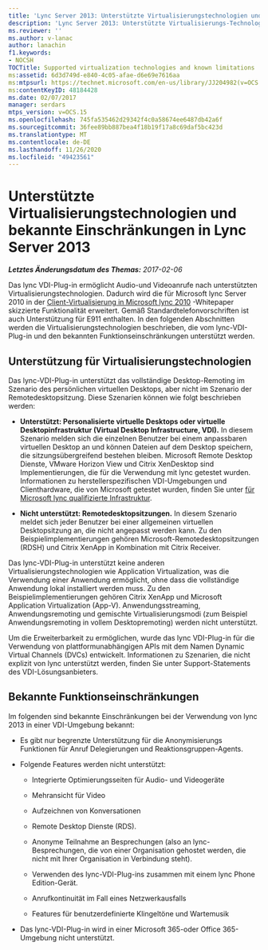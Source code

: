 ```yaml
---
title: 'Lync Server 2013: Unterstützte Virtualisierungstechnologien und bekannte Einschränkungen'
description: 'Lync Server 2013: Unterstützte Virtualisierungs-Technologien und bekannte Einschränkungen.'
ms.reviewer: ''
ms.author: v-lanac
author: lanachin
f1.keywords:
- NOCSH
TOCTitle: Supported virtualization technologies and known limitations
ms:assetid: 6d3d749d-e840-4c05-afae-d6e69e7616aa
ms:mtpsurl: https://technet.microsoft.com/en-us/library/JJ204982(v=OCS.15)
ms:contentKeyID: 48184428
ms.date: 02/07/2017
manager: serdars
mtps_version: v=OCS.15
ms.openlocfilehash: 745fa535462d29342f4c0a58674ee6487db42a6f
ms.sourcegitcommit: 36fee89bb887bea4f18b19f17a8c69daf5bc423d
ms.translationtype: MT
ms.contentlocale: de-DE
ms.lasthandoff: 11/26/2020
ms.locfileid: "49423561"
---
```

# <a name="supported-virtualization-technologies-and-known-limitations-in-lync-server-2013"></a>Unterstützte Virtualisierungstechnologien und bekannte Einschränkungen in Lync Server 2013

<div data-xmlns="http://www.w3.org/1999/xhtml">

<div class="topic" data-xmlns="http://www.w3.org/1999/xhtml" data-msxsl="urn:schemas-microsoft-com:xslt" data-cs="https://msdn.microsoft.com/">

<div data-asp="https://msdn2.microsoft.com/asp">



</div>

<div id="mainSection">

<div id="mainBody">

<span> </span>

_**Letztes Änderungsdatum des Themas:** 2017-02-06_

Das lync VDI-Plug-in ermöglicht Audio-und Videoanrufe nach unterstützten Virtualisierungstechnologien. Dadurch wird die für Microsoft lync Server 2010 in der [Client-Virtualisierung in Microsoft lync 2010](https://go.microsoft.com/fwlink/?linkid=330447) -Whitepaper skizzierte Funktionalität erweitert. Gemäß Standardtelefonvorschriften ist auch Unterstützung für E911 enthalten. In den folgenden Abschnitten werden die Virtualisierungstechnologien beschrieben, die vom lync-VDI-Plug-in und den bekannten Funktionseinschränkungen unterstützt werden.

<div>

## <a name="support-for-virtualization-technologies"></a>Unterstützung für Virtualisierungstechnologien

Das lync-VDI-Plug-in unterstützt das vollständige Desktop-Remoting im Szenario des persönlichen virtuellen Desktops, aber nicht im Szenario der Remotedesktopsitzung. Diese Szenarien können wie folgt beschrieben werden:

  - **Unterstützt: Personalisierte virtuelle Desktops oder virtuelle Desktopinfrastruktur (Virtual Desktop Infrastructure, VDI).**   In diesem Szenario melden sich die einzelnen Benutzer bei einem anpassbaren virtuellen Desktop an und können Dateien auf dem Desktop speichern, die sitzungsübergreifend bestehen bleiben. Microsoft Remote Desktop Dienste, VMware Horizon View und Citrix XenDesktop sind Implementierungen, die für die Verwendung mit lync getestet wurden. Informationen zu herstellerspezifischen VDI-Umgebungen und Clienthardware, die von Microsoft getestet wurden, finden Sie unter [für Microsoft lync qualifizierte Infrastruktur](https://go.microsoft.com/fwlink/?linkid=313435).

  - **Nicht unterstützt: Remotedesktopsitzungen.**   In diesem Szenario meldet sich jeder Benutzer bei einer allgemeinen virtuellen Desktopsitzung an, die nicht angepasst werden kann. Zu den Beispielimplementierungen gehören Microsoft-Remotedesktopsitzungen (RDSH) und Citrix XenApp in Kombination mit Citrix Receiver.

Das lync-VDI-Plug-in unterstützt keine anderen Virtualisierungstechnologien wie Application Virtualization, was die Verwendung einer Anwendung ermöglicht, ohne dass die vollständige Anwendung lokal installiert werden muss. Zu den Beispielimplementierungen gehören Citrix XenApp und Microsoft Application Virtualization (App-V). Anwendungsstreaming, Anwendungsremoting und gemischte Virtualisierungsmodi (zum Beispiel Anwendungsremoting in vollem Desktopremoting) werden nicht unterstützt.

Um die Erweiterbarkeit zu ermöglichen, wurde das lync VDI-Plug-in für die Verwendung von plattformunabhängigen APIs mit dem Namen Dynamic Virtual Channels (DVCs) entwickelt. Informationen zu Szenarien, die nicht explizit von lync unterstützt werden, finden Sie unter Support-Statements des VDI-Lösungsanbieters.

</div>

<div>

## <a name="known-feature-limitations"></a>Bekannte Funktionseinschränkungen

Im folgenden sind bekannte Einschränkungen bei der Verwendung von lync 2013 in einer VDI-Umgebung bekannt:

  - Es gibt nur begrenzte Unterstützung für die Anonymisierungs Funktionen für Anruf Delegierungen und Reaktionsgruppen-Agents.

  - Folgende Features werden nicht unterstützt:
    
      - Integrierte Optimierungsseiten für Audio- und Videogeräte
    
      - Mehransicht für Video
    
      - Aufzeichnen von Konversationen
    
      - Remote Desktop Dienste (RDS).
    
      - Anonyme Teilnahme an Besprechungen (also an lync-Besprechungen, die von einer Organisation gehostet werden, die nicht mit Ihrer Organisation in Verbindung steht).
    
      - Verwenden des lync-VDI-Plug-ins zusammen mit einem lync Phone Edition-Gerät.
    
      - Anrufkontinuität im Fall eines Netzwerkausfalls
    
      - Features für benutzerdefinierte Klingeltöne und Wartemusik

  - Das lync-VDI-Plug-in wird in einer Microsoft 365-oder Office 365-Umgebung nicht unterstützt.

</div>

</div>

<span> </span>

</div>

</div>

</div>

